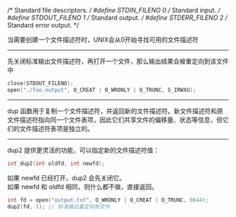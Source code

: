 /* Standard file descriptors.  */
#define	STDIN_FILENO	0	/* Standard input.  */
#define	STDOUT_FILENO	1	/* Standard output.  */
#define	STDERR_FILENO	2	/* Standard error output.  */

当需要创建一个文件描述符时，UNIX会从0开始寻找可用的文件描述符
***
先关闭标准输出文件描述符，再打开一个文件，那么输出结果会被重定向到该文件中
```cpp
close(STDOUT_FILENO);  
open("./foo.output", O_CREAT | O_WRONLY | O_TRUNC, S_IRWXU);
```
***
dup 函数用于复制一个文件描述符，并返回新的文件描述符。新文件描述符和原文件描述符指向同一个文件表项，因此它们共享文件的偏移量、状态等信息，但它们的文件描述符表项是独立的。
***
dup2 提供更灵活的功能，可以指定新的文件描述符值：  
```cpp
int dup2(int oldfd, int newfd);
```
如果 newfd 已经打开，dup2 会先关闭它。  
如果 newfd 和 oldfd 相同，则什么都不做，直接返回。  
```cpp
int fd = open("output.txt", O_WRONLY | O_CREAT | O_TRUNC, 0644);  
dup2(fd, 1); // 标准输出重定向到文件
```

